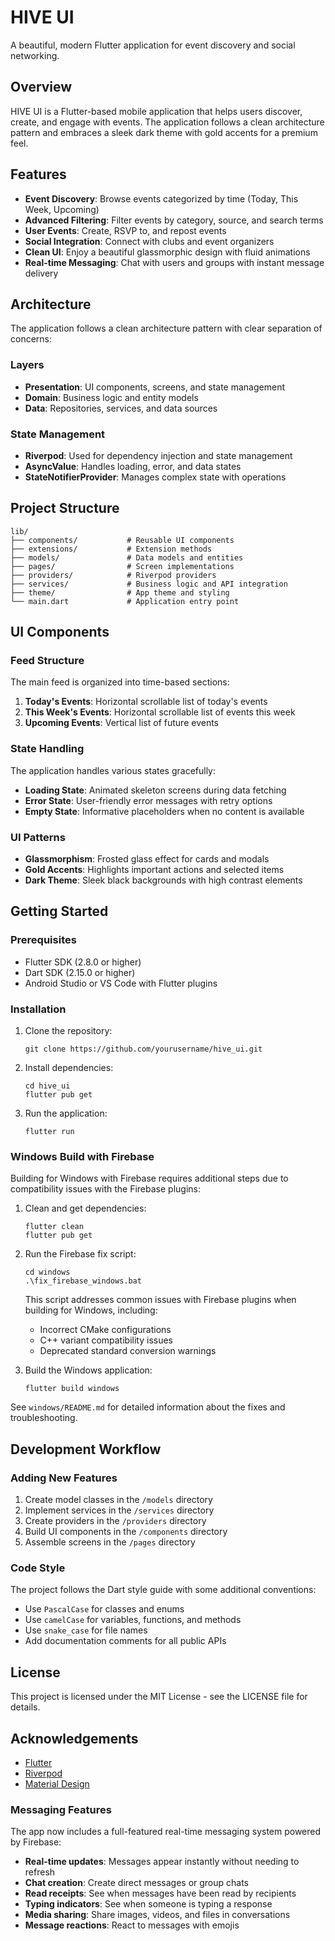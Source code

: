 # HIVE UI

A beautiful, modern Flutter application for event discovery and social networking.

## Overview

HIVE UI is a Flutter-based mobile application that helps users discover, create, and engage with events. The application follows a clean architecture pattern and embraces a sleek dark theme with gold accents for a premium feel.

## Features

- **Event Discovery**: Browse events categorized by time (Today, This Week, Upcoming)
- **Advanced Filtering**: Filter events by category, source, and search terms
- **User Events**: Create, RSVP to, and repost events
- **Social Integration**: Connect with clubs and event organizers
- **Clean UI**: Enjoy a beautiful glassmorphic design with fluid animations
- **Real-time Messaging**: Chat with users and groups with instant message delivery

## Architecture

The application follows a clean architecture pattern with clear separation of concerns:

### Layers

- **Presentation**: UI components, screens, and state management
- **Domain**: Business logic and entity models
- **Data**: Repositories, services, and data sources

### State Management

- **Riverpod**: Used for dependency injection and state management
- **AsyncValue**: Handles loading, error, and data states
- **StateNotifierProvider**: Manages complex state with operations

## Project Structure

```
lib/
├── components/           # Reusable UI components
├── extensions/           # Extension methods
├── models/               # Data models and entities
├── pages/                # Screen implementations
├── providers/            # Riverpod providers
├── services/             # Business logic and API integration
├── theme/                # App theme and styling
└── main.dart             # Application entry point
```

## UI Components

### Feed Structure

The main feed is organized into time-based sections:

1. **Today's Events**: Horizontal scrollable list of today's events
2. **This Week's Events**: Horizontal scrollable list of events this week
3. **Upcoming Events**: Vertical list of future events

### State Handling

The application handles various states gracefully:

- **Loading State**: Animated skeleton screens during data fetching
- **Error State**: User-friendly error messages with retry options
- **Empty State**: Informative placeholders when no content is available

### UI Patterns

- **Glassmorphism**: Frosted glass effect for cards and modals
- **Gold Accents**: Highlights important actions and selected items
- **Dark Theme**: Sleek black backgrounds with high contrast elements

## Getting Started

### Prerequisites

- Flutter SDK (2.8.0 or higher)
- Dart SDK (2.15.0 or higher)
- Android Studio or VS Code with Flutter plugins

### Installation

1. Clone the repository:
   ```
   git clone https://github.com/yourusername/hive_ui.git
   ```

2. Install dependencies:
   ```
   cd hive_ui
   flutter pub get
   ```

3. Run the application:
   ```
   flutter run
   ```

### Windows Build with Firebase

Building for Windows with Firebase requires additional steps due to compatibility issues with the Firebase plugins:

1. Clean and get dependencies:
   ```
   flutter clean
   flutter pub get
   ```

2. Run the Firebase fix script:
   ```
   cd windows
   .\fix_firebase_windows.bat
   ```
   
   This script addresses common issues with Firebase plugins when building for Windows, including:
   - Incorrect CMake configurations
   - C++ variant compatibility issues
   - Deprecated standard conversion warnings

3. Build the Windows application:
   ```
   flutter build windows
   ```

See `windows/README.md` for detailed information about the fixes and troubleshooting.

## Development Workflow

### Adding New Features

1. Create model classes in the `/models` directory
2. Implement services in the `/services` directory
3. Create providers in the `/providers` directory
4. Build UI components in the `/components` directory
5. Assemble screens in the `/pages` directory

### Code Style

The project follows the Dart style guide with some additional conventions:

- Use `PascalCase` for classes and enums
- Use `camelCase` for variables, functions, and methods
- Use `snake_case` for file names
- Add documentation comments for all public APIs

## License

This project is licensed under the MIT License - see the LICENSE file for details.

## Acknowledgements

- [Flutter](https://flutter.dev/)
- [Riverpod](https://riverpod.dev/)
- [Material Design](https://material.io/design)

### Messaging Features

The app now includes a full-featured real-time messaging system powered by Firebase:

- **Real-time updates**: Messages appear instantly without needing to refresh
- **Chat creation**: Create direct messages or group chats
- **Read receipts**: See when messages have been read by recipients
- **Typing indicators**: See when someone is typing a response
- **Media sharing**: Share images, videos, and files in conversations
- **Message reactions**: React to messages with emojis
